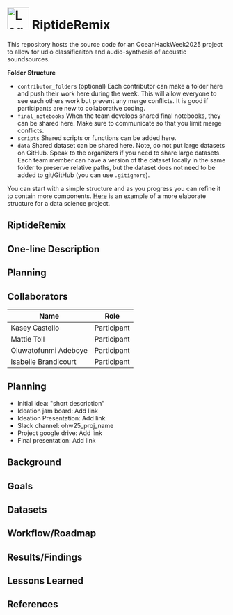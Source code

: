 # <img src="https://github.com/KaseyMCastello/RiptideRemix/blob/main/Images/logo.png" alt="Logo" width="50" height="50"> RiptideRemix  
This repository hosts the source code for an OceanHackWeek2025 project to allow for udio classificaiton and audio-synthesis of acoustic soundsources. 

**Folder Structure**

* `contributor_folders` (optional) Each contributor can make a folder here and 
push their work here during the week. This will allow everyone to see each others work but prevent any merge conflicts. It is good if participants are new to collaborative coding.
* `final_notebooks` When the team develops shared final notebooks, they 
can be shared here. Make sure to communicate so that you limit merge conflicts.
* `scripts` Shared scripts or functions can be added here.
* `data` Shared dataset can be shared here. Note, do not put large datasets on GitHub. Speak to the organizers if you 
need to share large datasets. Each team member can have a version of the dataset locally in the same folder to 
preserve relative paths, but the dataset does not need to be added to git/GitHub (you can use `.gitignore`).

You can start with a simple structure and as you progress you can refine it to contain more components. [Here](https://cookiecutter-data-science.drivendata.org/#directory-structure) is an example of a more elaborate structure for a data science project.

## RiptideRemix

## One-line Description

## Planning

## Collaborators

| Name                  | Role                |
|-----------------------|---------------------|
| Kasey Castello        | Participant         |
| Mattie Toll           | Participant         |
| Oluwatofunmi Adeboye  | Participant         |
| Isabelle Brandicourt  | Participant         |

## Planning

* Initial idea: "short description"
* Ideation jam board: Add link
* Ideation Presentation: Add link
* Slack channel: ohw25_proj_name
* Project google drive: Add link
* Final presentation: Add link

## Background

## Goals

## Datasets

## Workflow/Roadmap

## Results/Findings

## Lessons Learned

## References

